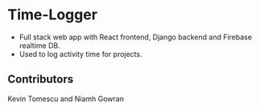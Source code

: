 # Time-Logger
* Full stack web app with React frontend, Django backend and Firebase realtime DB.
* Used to log activity time for projects.

## Contributors 
Kevin Tomescu and Niamh Gowran
